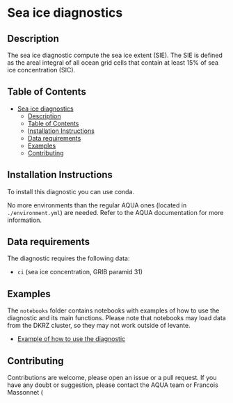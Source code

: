 # Sea ice diagnostics

## Description

The sea ice diagnostic compute the sea ice extent (SIE).
The SIE is defined as the areal integral of all ocean grid cells that contain at least 15% of sea ice concentration (SIC).

## Table of Contents

- [Sea ice diagnostics](#sea-ice-diagnostics)
  - [Description](#description)
  - [Table of Contents](#table-of-contents)
  - [Installation Instructions](#installation-instructions)
  - [Data requirements](#data-requirements)
  - [Examples](#examples)
  - [Contributing](#contributing)

## Installation Instructions

To install this diagnostic you can use conda.

No more environments than the regular AQUA ones (located in `./environment.yml`) are needed.
Refer to the AQUA documentation for more information.

## Data requirements

The diagnostic requires the following data:
- `ci` (sea ice concentration, GRIB paramid 31)

## Examples

The `notebooks` folder contains notebooks with examples of how to use the diagnostic and its main functions.
Please note that notebooks may load data from the DKRZ cluster, so they may not work outside of levante.

- [Example of how to use the diagnostic](notebooks/seaice_example.ipynb)

## Contributing

Contributions are welcome, please open an issue or a pull request. 
If you have any doubt or suggestion, please contact the AQUA team or Francois Massonnet (